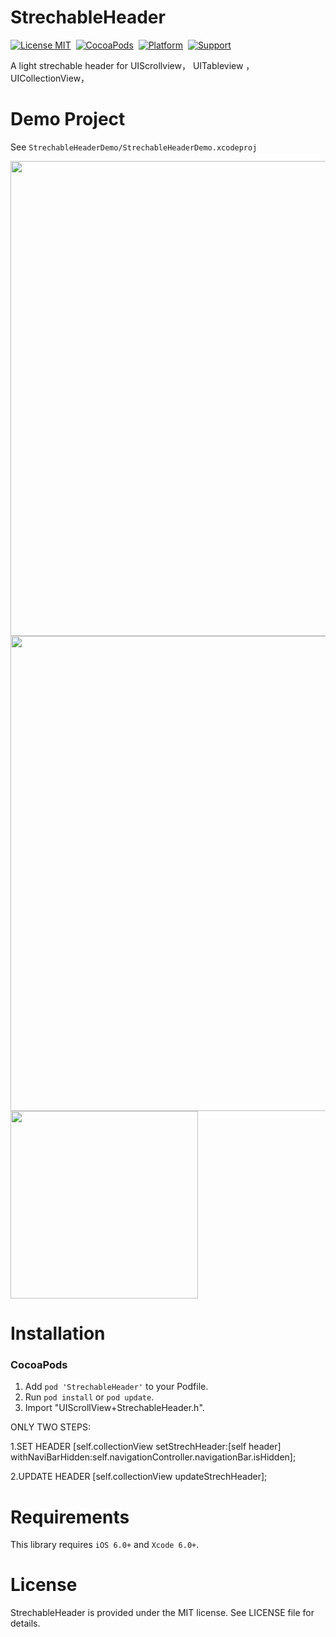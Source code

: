 StrechableHeader
==============
[![License MIT](https://img.shields.io/badge/license-MIT-green.svg?style=flat)](https://github.com/HeterPu/StrechableHeader/blob/master/LICENSE)&nbsp;
[![CocoaPods](https://img.shields.io/badge/pod-1.2.0-blue.svg)](https://cocoapods.org)&nbsp;
[![Platform](https://img.shields.io/badge/platform-iOS-lightgray.svg)](https://cocoapods.org)&nbsp;
[![Support](https://img.shields.io/badge/support-iOS%206%2B%20-blue.svg?style=flat)](https://www.apple.com/nl/ios/)&nbsp;


A light strechable header for UIScrollview， UITableview ，UICollectionView，


Demo Project
==============
See `StrechableHeaderDemo/StrechableHeaderDemo.xcodeproj`

<img src="https://raw.github.com/HeterPu/StrechableHeader/master/screenshots/1.PNG" width="760"><br/>
<img src="https://raw.github.com/HeterPu/StrechableHeader/master//screenshots/2.PNG" width="760">
<img src="https://raw.github.com/HeterPu/StrechableHeader/master//screenshots/3.gif" width="300">


Installation
==============

### CocoaPods

1. Add `pod 'StrechableHeader'` to your Podfile.
2. Run `pod install` or `pod update`.
3. Import "UIScrollView+StrechableHeader.h".


ONLY TWO STEPS:


1.SET HEADER
[self.collectionView setStrechHeader:[self header]
withNaviBarHidden:self.navigationController.navigationBar.isHidden];

2.UPDATE HEADER
[self.collectionView updateStrechHeader];

Requirements
==============
This library requires `iOS 6.0+` and `Xcode 6.0+`.


License
==============
StrechableHeader is provided under the MIT license. See LICENSE file for details.
